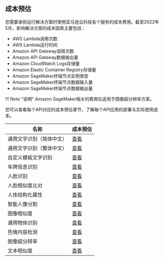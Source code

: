 ## 成本预估

您需要承担运行解决方案时使用亚马逊云科技各个服务的成本费用。截至2022年5月，影响解决方案的成本因素主要包括：

- AWS Lambda调用次数
- AWS Lambda运行时间
- Amazon API Gateway调用次数
- Amazon API Gateway数据输出量
- Amazon CloudWatch Logs存储量
- Amazon Elastic Container Registry存储量
- Amazon SageMaker终端节点实例类型
- Amazon SageMaker终端节点数据输入量
- Amazon SageMaker终端节点数据输出量

!!! Note "说明"
    Amazon SageMaker相关的费用仅适用于图像超分辨率方案。

您可以查看每个API对应的成本预估章节，了解每个API应用的部署与实际使用成本。


|    **名称**   |    **成本预估**   |
|--------------|--------------|
|通用文字识别（简体中文）|[查看](deploy-general-ocr.md#_3)|
|通用文字识别（繁体中文）|[查看](deploy-general-ocr-traditional.md#_3)|
|自定义模板文字识别|[查看](deploy-custom-ocr.md#_3)|
|车牌信息识别|[查看](deploy-car-license-plate.md#_3)|
|人脸识别|[查看](deploy-face-detection.md#_3)|
|人脸相似度比对|[查看](deploy-face-comparison.md#_3)|
|人体结构化属性|[查看](deploy-human-attribute-recognition.md#_3)|
|智能人像分割|[查看](deploy-human-image-segmentation.md#_3)|
|图像相似度|[查看](deploy-image-similarity.md#_3)|
|通用物体识别|[查看](deploy-object-recognition.md#_3)|
|色情内容检测|[查看](deploy-pornography-detection.md#_3)|
|图像超分辨率|[查看](deploy-image-super-resolution.md#_3)|
|文本相似度|[查看](deploy-text-similarity.md#_3)|
